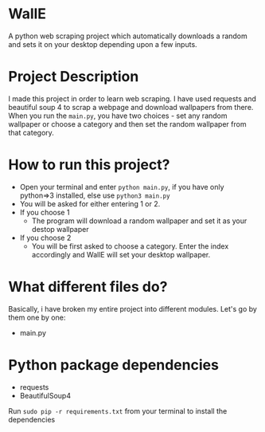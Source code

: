# WallE
A python web scraping project which automatically downloads a random and sets it on your desktop depending upon a few inputs.

# Project Description
I made this project in order to learn web scraping. I have used requests and beautiful soup 4 to scrap a webpage and download wallpapers from there. When you run the `main.py`, you have two choices - set any random wallpaper or choose a category and then set the random wallpaper from that category.

# How to run this project?
* Open your terminal and enter `python main.py`, if you have only python=>3 installed, else use `python3 main.py`
* You will be asked for either entering 1 or 2.
* If you choose 1
  - The program will download a random wallpaper and set it as your destop wallpaper
* If you choose 2
  - You will be first asked to choose a category. Enter the index accordingly and WallE will set your desktop wallpaper.
  
# What different files do?
Basically, i have broken my entire project into different modules. Let's go by them one by one:
- main.py
  
  
# Python package dependencies

- requests
- BeautifulSoup4

Run `sudo pip -r requirements.txt` from your terminal to install the dependencies
